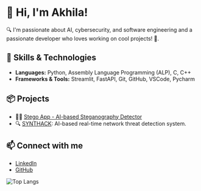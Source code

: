 # 👋 Hi, I'm Akhila!

🔍 I'm passionate about AI, cybersecurity, and software engineering and a passionate developer who loves working on cool projects! 🎉.

## 🚀 Skills & Technologies
- **Languages:** Python, Assembly Language Programming (ALP), C, C++
- **Frameworks & Tools:** Streamlit, FastAPI, Git, GitHub, VSCode, Pycharm

## 📦 Projects
- 🕵️‍♀️ [Stego App - AI-based Steganography Detector](https://github.com/Akhila33327/stego-app)
- 🔍 [SYNTHACK](https://github.com/Akhila33327/SYNTHACK): AI-based real-time network threat detection system.


## 📫 Connect with me
- [LinkedIn](https://www.linkedin.com/in/yourprofile)
- [GitHub](https://github.com/Akhila33327)

![Top Langs](https://github-readme-stats.vercel.app/api/top-langs/?username=Akhila33327&layout=compact)
